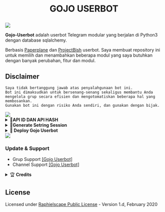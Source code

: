 # <p align="center">GOJO USERBOT</p>

<img src="https://telegra.ph/file/142cb25695c36bc08211d.jpg">
</p>


<b>Gojo-Userbot</b> adalah userbot Telegram modular yang berjalan di Python3 dengan database sqlalchemy.

Berbasis [Paperplane](https://github.com/RaphielGang/Telegram-UserBot) dan [ProjectBish](https://github.com/adekmaulana/ProjectBish) userbot.
Saya membuat repository ini untuk memilih dan menambahkan beberapa modul yang saya butuhkan dengan banyak perubahan, fitur dan modul.

## Disclaimer

```
Saya tidak bertanggung jawab atas penyalahgunaan bot ini.
Bot ini dimaksudkan untuk bersenang-senang sekaligus membantu Anda
mengelola grup secara efisien dan mengotomatiskan beberapa hal yang membosankan.
Gunakan bot ini dengan risiko Anda sendiri, dan gunakan dengan bijak.
```

<img src="https://user-images.githubusercontent.com/73097560/115834477-dbab4500-a447-11eb-908a-139a6edaec5c.gif">
<details>
<summary><b>🔗API ID DAN API HASH</b></summary><br/>
</p><p align="center"><a href="https://my.telegram.org"><img src="https://img.shields.io/badge/via_WEBSITE-APP_ID API_HASH-blue?style=for-the-badge&logo=telegram" alt="APIHASH" /></a></br>
</details>
<details>
<summary><b>🔗Generate Setring Session</b></summary><br/>
     <h4> Generate Session via Repl: </h4>
<p align="center"><a href="https://replit.com/@GumilarSukma/Gojo-Userbot?lite=1&outputonly=1"><img src="https://img.shields.io/badge/Generate%20On%20Repl-blueviolet?style=for-the-badge&logo=appveyor" width="200""/></a></p>
</details>

<details>
    <summary> <b>🔗 Deploy Gojo Userbot</b></summary></br>
<p align="center"><a href="https://telegram.dog/XTZ_HerokuBot?start=Q2xvZGVyMDcvR29qby1Vc2VyYm90IG1haW4"><img src="https://img.shields.io/badge/Deploy%20Lewat%20Bot%20Heroku-blueviolet?style=for-the-badge&logo=heroku" width="200"" /></a></p>

</details>

<img src="https://user-images.githubusercontent.com/73097560/115834477-dbab4500-a447-11eb-908a-139a6edaec5c.gif">

### Update & Support
* Grup Support [[Gojo Userbot]](https://t.me/GojoUserbot)
* Channel Support [[Gojo Userbot]](https://t.me/GojoProject)

<details>
    <summary>&#127942 <b>Credits</b></summary><br/>

#### Thanks To [Everyone](https://github.com/Cloder07/Gojo-Userbot/graphs/contributors) Who Has Helped Make This Userbot Awesome!
*   [AdekMaulana](https://github.com/adekmaulana) : ProjectBish
*   [RaphielGang](https://github.com/RaphielGang) : Paperplane
*   [TeamUltroid](https://github.com/TeamUltroid/Ultroid) :  UltroidUserbot
*   [BianSepang](https://github.com/BianSepang/WeebProject) : WeebProject
*   [Sandy1709](https://github.com/sandy1709/catuserbot) : CatUserbot
*   [X_ImFine](https://github.com/ximfine) :  XBot-REMIX
*   [Pocong](https://github.com/poocong/Pocong-Userbot) : Pocong-Userbot
*   [Risman](https://github.com/mrismanaziz/Man-Userbot) :  Man-Userbot
*   [Alvin](https://github.com/Zora24/Lord-Userbot) : Lord-Userbot

</details>

## License
Licensed under [Raphielscape Public License](https://github.com/Cloder07/Gojo-Userbot/blob/PocongUserbot/LICENSE) - Version 1.d, February 2020
